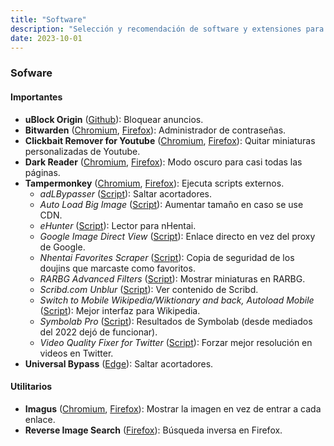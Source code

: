 ```yaml
---
title: "Software"
description: "Selección y recomendación de software y extensiones para mejorar tu experiencia."
date: 2023-10-01
---
```


### Sofware

#### Importantes

- **uBlock Origin** ([Github](https://github.com/gorhill/uBlock)): Bloquear anuncios.
- **Bitwarden** ([Chromium](https://chrome.google.com/webstore/detail/clickbait-remover-for-you/omoinegiohhgbikclijaniebjpkeopip?hl=en), [Firefox](https://addons.mozilla.org/en-US/firefox/addon/clickbait-remover-for-youtube/)): Administrador de contraseñas.
- **Clickbait Remover for Youtube** ([Chromium](https://chrome.google.com/webstore/detail/bitwarden-free-password-m/nngceckbapebfimnlniiiahkandclblb?hl=en), [Firefox](https://addons.mozilla.org/en-US/firefox/addon/bitwarden-password-manager/)): Quitar miniaturas personalizadas de Youtube.
- **Dark Reader** ([Chromium](https://chrome.google.com/webstore/detail/dark-reader/eimadpbcbfnmbkopoojfekhnkhdbieeh?hl=en), [Firefox](https://addons.mozilla.org/en-US/firefox/addon/darkreader/)): Modo oscuro para casi todas las páginas.
- **Tampermonkey** ([Chromium](https://chrome.google.com/webstore/detail/tampermonkey/dhdgffkkebhmkfjojejmpbldmpobfkfo?hl=en), [Firefox](https://addons.mozilla.org/en-US/firefox/addon/tampermonkey/)): Ejecuta scripts externos.
  - _adLBypasser_ ([Script](https://greasyfork.org/en/scripts/439469-adlbypasser-v1-6-ouo-io-uii-io-exe-io-bc-vc-adf-ly-more-no-ads)): Saltar acortadores.
  - _Auto Load Big Image_ ([Script](https://greasyfork.org/en/scripts/398185-auto-load-big-image)): Aumentar tamaño en caso se use CDN.
  - _eHunter_ ([Script](https://github.com/hanFengSan/eHunter)): Lector para nHentai.
  - _Google Image Direct View_ ([Script](https://greasyfork.org/en/scripts/398189-google-image-direct-view)): Enlace directo en vez del proxy de Google.
  - _Nhentai Favorites Scraper_ ([Script](https://sleazyfork.org/en/scripts/412002-nhentai-favorites-scraper)): Copia de seguridad de los doujins que marcaste como favoritos.
  - _RARBG Advanced Filters_ ([Script](https://greasyfork.org/en/scripts/29661-rarbg-advanced-filters)): Mostrar miniaturas en RARBG.
  - _Scribd.com Unblur_ ([Script](https://greasyfork.org/en/scripts/401490-scribd-com-unblur)): Ver contenido de Scribd.
  - _Switch to Mobile Wikipedia/Wiktionary and back, Autoload Mobile_ ([Script](https://greasyfork.org/en/scripts/431384-switch-to-mobile-wikipedia-wiktionary-and-back-autoload-mobile-page)): Mejor interfaz para Wikipedia.
  - _Symbolab Pro_ ([Script](https://pastebin.com/uEgAYDaD)): Resultados de Symbolab (desde mediados del 2022 dejó de funcionar).
  - _Video Quality Fixer for Twitter_ ([Script](https://greasyfork.org/en/scripts/399827-video-quality-fixer-for-twitter)): Forzar mejor resolución en videos en Twitter.
- **Universal Bypass** ([Edge](https://universal-bypass.org/)): Saltar acortadores.

#### Utilitarios

- **Imagus** ([Chromium](https://chrome.google.com/webstore/detail/imagus/immpkjjlgappgfkkfieppnmlhakdmaab?hl=en), [Firefox](https://addons.mozilla.org/en-US/firefox/addon/imagus/)): Mostrar la imagen en vez de entrar a cada enlace.
- **Reverse Image Search** ([Firefox](https://addons.mozilla.org/en-US/firefox/addon/image-reverse-search/)): Búsqueda inversa en Firefox.
